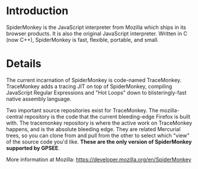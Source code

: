 # Introduction #

SpiderMonkey is the JavaScript interpreter from Mozilla which ships in its browser products. It is also the original JavaScript interpreter.  Written in C (now C++), SpiderMonkey is fast, flexible, portable, and small.

# Details #

The current incarnation of SpiderMonkey is code-named TraceMonkey.  TraceMonkey adds a tracing JIT on top of SpiderMonkey, compiling JavaScript Regular Expressions and "Hot Loops" down to blisteringly-fast native assembly language.

Two important source repositories exist for TraceMonkey.  The mozilla-central repository is the code that the current bleeding-edge Firefox is built with. The tracemonkey repository is where the active work on TraceMonkey happens, and is the absolute bleeding edge.  They are related Mercurial trees, so you can clone from and pull from the other to select which "view" of the source code you'd like.  **These are the only version of SpiderMonkey supported by GPSEE**.

More information at Mozilla: https://developer.mozilla.org/en/SpiderMonkey